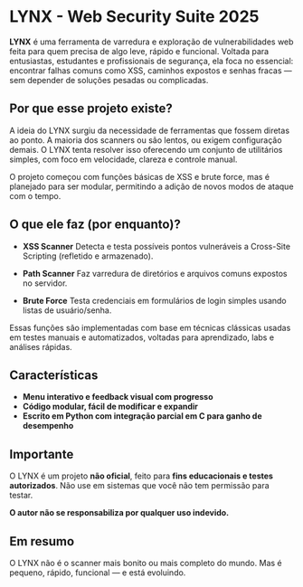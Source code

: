 # LYNX - Web Security Suite 2025

**LYNX** é uma ferramenta de varredura e exploração de vulnerabilidades web feita para quem precisa de algo leve, rápido e funcional.
Voltada para entusiastas, estudantes e profissionais de segurança, ela foca no essencial: encontrar falhas comuns como XSS, caminhos expostos e senhas fracas — sem depender de soluções pesadas ou complicadas.

## Por que esse projeto existe?

A ideia do LYNX surgiu da necessidade de ferramentas que fossem diretas ao ponto. A maioria dos scanners ou são lentos, ou exigem configuração demais. O LYNX tenta resolver isso oferecendo um conjunto de utilitários simples, com foco em velocidade, clareza e controle manual.

O projeto começou com funções básicas de XSS e brute force, mas é planejado para ser modular, permitindo a adição de novos modos de ataque com o tempo.

## O que ele faz (por enquanto)?

- **XSS Scanner**
  Detecta e testa possíveis pontos vulneráveis a Cross-Site Scripting (refletido e armazenado).

- **Path Scanner**
  Faz varredura de diretórios e arquivos comuns expostos no servidor.

- **Brute Force**
  Testa credenciais em formulários de login simples usando listas de usuário/senha.

Essas funções são implementadas com base em técnicas clássicas usadas em testes manuais e automatizados, voltadas para aprendizado, labs e análises rápidas.

## Características

- **Menu interativo e feedback visual com progresso**
- **Código modular, fácil de modificar e expandir**
- **Escrito em Python com integração parcial em C para ganho de desempenho**

## Importante

O LYNX é um projeto **não oficial**, feito para **fins educacionais e testes autorizados**.
Não use em sistemas que você não tem permissão para testar.

**O autor não se responsabiliza por qualquer uso indevido.**

## Em resumo

O LYNX não é o scanner mais bonito ou mais completo do mundo.
Mas é pequeno, rápido, funcional — e está evoluindo.